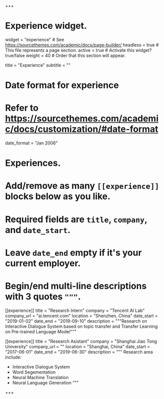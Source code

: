 +++
# Experience widget.
widget = "experience"  # See https://sourcethemes.com/academic/docs/page-builder/
headless = true  # This file represents a page section.
active = true  # Activate this widget? true/false
weight = 40  # Order that this section will appear.

title = "Experience"
subtitle = ""

# Date format for experience
#   Refer to https://sourcethemes.com/academic/docs/customization/#date-format
date_format = "Jan 2006"

# Experiences.
#   Add/remove as many `[[experience]]` blocks below as you like.
#   Required fields are `title`, `company`, and `date_start`.
#   Leave `date_end` empty if it's your current employer.
#   Begin/end multi-line descriptions with 3 quotes `"""`.

[[experience]]
  title = "Research Intern"
  company = "Tencent AI Lab"
  company_url = "ai.tencent.com"
  location = "Shenzhen, China"
  date_start = "2019-01-02"
  date_end = "2019-09-10"
  description = """Research on Interactive Dialogue System based on topic transfer and Transfer Learning on Pre-trained Language Model"""

[[experience]]
  title = "Research Asistant"
  company = "Shanghai Jiao Tong University"
  company_url = ""
  location = "Shanghai, China"
  date_start = "2017-06-01"
  date_end = "2019-06-30"
  description = """
  Research area include:
  
  * Interactive Dialogue System
  * Word Segementation
  * Neural Machine Translation
  * Neural Language Generation
  """

+++
